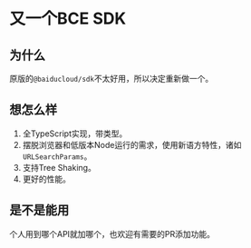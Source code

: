 # 又一个BCE SDK

## 为什么

原版的`@baiducloud/sdk`不太好用，所以决定重新做一个。

## 想怎么样

1. 全TypeScript实现，带类型。
2. 摆脱浏览器和低版本Node运行的需求，使用新语方特性，诸如`URLSearchParams`。
3. 支持Tree Shaking。
4. 更好的性能。

## 是不是能用

个人用到哪个API就加哪个，也欢迎有需要的PR添加功能。

